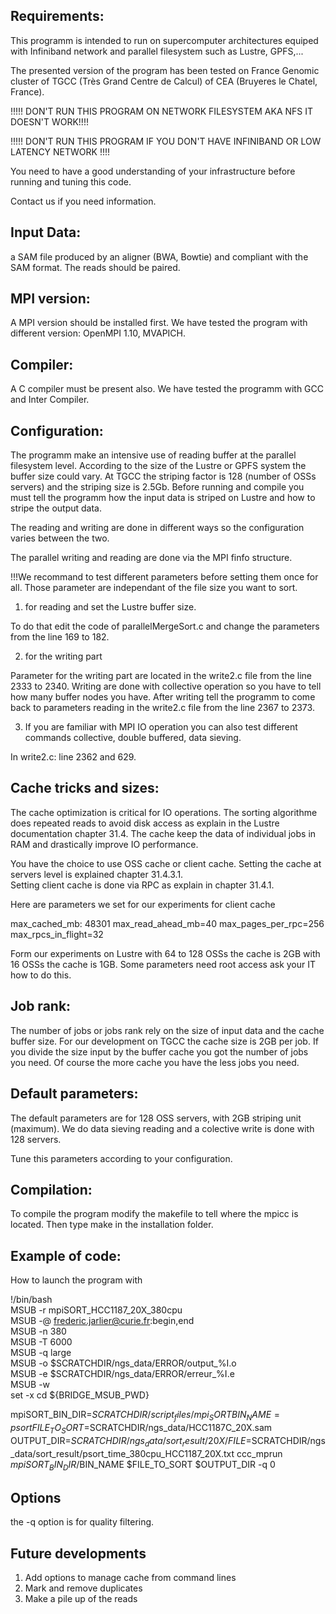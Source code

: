 Requirements:
-------------

This programm is intended to run on supercomputer architectures equiped with Infiniband network and parallel 
filesystem such as Lustre, GPFS,...

The presented version of the program has been tested on France Genomic cluster of TGCC (Très Grand Centre de Calcul) of CEA (Bruyeres le Chatel, France). 

!!!!! DON'T RUN THIS PROGRAM ON NETWORK FILESYSTEM AKA NFS IT DOESN'T WORK!!!!

!!!!! DON'T RUN THIS PROGRAM IF YOU DON'T HAVE INFINIBAND OR LOW LATENCY NETWORK !!!!


You need to have a good understanding of your infrastructure before running and tuning this code.

Contact us if you need information.

Input Data:
----------

a SAM file produced by an aligner (BWA, Bowtie) and compliant with the SAM format. The reads should be paired.  

MPI version:
------------

A MPI version should be installed first. We have tested the program with different version: OpenMPI 1.10, MVAPICH.

Compiler: 
---------

A C compiler must be present also. We have tested the programm with GCC and Inter Compiler. 


Configuration:
--------------

The programm make an intensive use of reading buffer at the parallel filesystem level. 
According to the size of the Lustre or GPFS system the buffer size could vary. 
At TGCC the striping factor is 128 (number of OSSs servers) and the striping size is 2.5Gb. 
Before running and compile you must tell the programm how the input data is striped on Lustre and how to stripe the output data.

The reading and writing are done in different ways so the configuration varies between the two.

The parallel writing and reading are done via the MPI finfo structure. 

!!!We recommand to test different parameters before setting them once for all. 
Those parameter are independant of the file size you want to sort.    

1) for reading and set the Lustre buffer size.

To do that edit the code of parallelMergeSort.c and change the parameters from the line 169 to 182. 

 
2) for the writing part

Parameter for the writing part are located in the write2.c file from the line 2333 to 2340. 
Writing are done with collective operation so you have to tell how many buffer nodes you have.
After writing tell the programm to come back to parameters reading in the write2.c file from the line 2367 to 2373.

3) If you are familiar with MPI IO operation you can also test different commands collective, double buffered, data sieving.

In write2.c: line 2362 and 629.
 

Cache tricks and sizes:
----------------------

The cache optimization is critical for IO operations. 
The sorting algorithme does repeated reads to avoid disk access as explain in the Lustre documentation chapter 31.4. 
The cache keep the data of individual jobs in RAM and drastically improve IO performance.

You have the choice to use OSS cache or client cache. Setting the cache at servers level is explained chapter 31.4.3.1.   
Setting client cache is done via RPC as explain in chapter 31.4.1.

Here are parameters we set for our experiments for client cache

max_cached_mb: 48301
max_read_ahead_mb=40
max_pages_per_rpc=256
max_rpcs_in_flight=32

Form our experiments on Lustre with 64 to 128 OSSs the cache is 2GB with 16 OSSs the cache is 1GB.
Some parameters need root access ask your IT how to do this.

Job rank:
---------

The number of jobs or jobs rank rely on the size of input data and the cache buffer size.
For our development on TGCC the cache size is 2GB per job. 
If you divide the size input by the buffer cache you got the number of jobs you need. 
Of course the more cache you have the less jobs you need.

Default parameters:
-------------------

The default parameters are for 128 OSS servers, with 2GB striping unit (maximum).
We do data sieving reading and a colective write is done with 128 servers.

Tune this parameters according to your configuration.


Compilation:
------------

To compile the program modify the makefile to tell where the mpicc is located. Then type make in the installation folder.


Example of code:
-----------------
How to launch the program with 


!/bin/bash                                                                                                                                                                     
MSUB -r mpiSORT_HCC1187_20X_380cpu                                                                                                                                      
MSUB -@ frederic.jarlier@curie.fr:begin,end                                                                                                                                    
MSUB -n 380                                                                                                                                                                    
MSUB -T 6000                                                                                                                                                                   
MSUB -q large                                                                                                                                                                  
MSUB -o $SCRATCHDIR/ngs_data/ERROR/output_%I.o                                                                                                        
MSUB -e $SCRATCHDIR/ngs_data/ERROR/erreur_%I.e                                                                                                        
MSUB -w                                                                                                                                                                        
set -x
cd ${BRIDGE_MSUB_PWD}

mpiSORT_BIN_DIR=$SCRATCHDIR/script_files/mpi_SORT
BIN_NAME=psort
FILE_TO_SORT=$SCRATCHDIR/ngs_data/HCC1187C_20X.sam
OUTPUT_DIR=$SCRATCHDIR/ngs_data/sort_result/20X/
FILE=$SCRATCHDIR/ngs_data/sort_result/psort_time_380cpu_HCC1187_20X.txt
ccc_mprun $mpiSORT_BIN_DIR/$BIN_NAME $FILE_TO_SORT $OUTPUT_DIR -q 0

Options 
-------

the -q option is for quality filtering.


Future developments
-------------------

1) Add options to manage cache from command lines
2) Mark and remove duplicates
3) Make a pile up of the reads 



